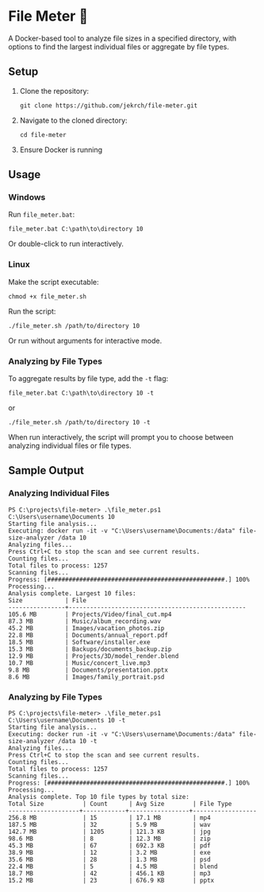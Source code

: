 # File Meter :open_file_folder:

A Docker-based tool to analyze file sizes in a specified directory, with options to find the largest individual files or aggregate by file types.

## Setup

1. Clone the repository:
   ```
   git clone https://github.com/jekrch/file-meter.git
   ```
2. Navigate to the cloned directory:
   ```
   cd file-meter
   ```
3. Ensure Docker is running

## Usage

### Windows

Run `file_meter.bat`:
```
file_meter.bat C:\path\to\directory 10
```
Or double-click to run interactively.

### Linux

Make the script executable:
```
chmod +x file_meter.sh
```

Run the script:
```
./file_meter.sh /path/to/directory 10
```
Or run without arguments for interactive mode.

### Analyzing by File Types

To aggregate results by file type, add the `-t` flag:
```
file_meter.bat C:\path\to\directory 10 -t
```
or
```
./file_meter.sh /path/to/directory 10 -t
```

When run interactively, the script will prompt you to choose between analyzing individual files or file types.

## Sample Output

### Analyzing Individual Files

```
PS C:\projects\file-meter> .\file_meter.ps1 C:\Users\username\Documents 10
Starting file analysis...
Executing: docker run -it -v "C:\Users\username\Documents:/data" file-size-analyzer /data 10
Analyzing files...
Press Ctrl+C to stop the scan and see current results.
Counting files...
Total files to process: 1257
Scanning files...
Progress: [##################################################.] 100%
Processing...
Analysis complete. Largest 10 files:
Size            | File
----------------+--------------------------------------------------
105.6 MB        | Projects/Video/final_cut.mp4
87.3 MB         | Music/album_recording.wav
45.2 MB         | Images/vacation_photos.zip
22.8 MB         | Documents/annual_report.pdf
18.5 MB         | Software/installer.exe
15.3 MB         | Backups/documents_backup.zip
12.9 MB         | Projects/3D/model_render.blend
10.7 MB         | Music/concert_live.mp3
9.8 MB          | Documents/presentation.pptx
8.6 MB          | Images/family_portrait.psd
```

### Analyzing by File Types

```
PS C:\projects\file-meter> .\file_meter.ps1 C:\Users\username\Documents 10 -t
Starting file analysis...
Executing: docker run -it -v "C:\Users\username\Documents:/data" file-size-analyzer /data 10 -t
Analyzing files...
Press Ctrl+C to stop the scan and see current results.
Counting files...
Total files to process: 1257
Scanning files...
Progress: [##################################################.] 100%
Processing...
Analysis complete. Top 10 file types by total size:
Total Size           | Count      | Avg Size        | File Type
--------------------+------------+-----------------+------------------
256.8 MB             | 15         | 17.1 MB         | mp4
187.5 MB             | 32         | 5.9 MB          | wav
142.7 MB             | 1205       | 121.3 KB        | jpg
98.6 MB              | 8          | 12.3 MB         | zip
45.3 MB              | 67         | 692.3 KB        | pdf
38.9 MB              | 12         | 3.2 MB          | exe
35.6 MB              | 28         | 1.3 MB          | psd
22.4 MB              | 5          | 4.5 MB          | blend
18.7 MB              | 42         | 456.1 KB        | mp3
15.2 MB              | 23         | 676.9 KB        | pptx
```
